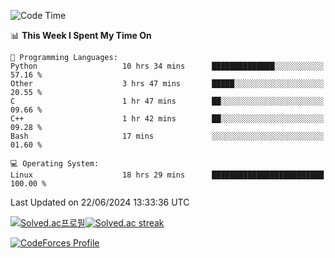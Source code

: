 
<!--START_SECTION:waka-->
![Code Time](http://img.shields.io/badge/Code%20Time-3%2C535%20hrs%2023%20mins-blue)

📊 **This Week I Spent My Time On** 

```text
💬 Programming Languages: 
Python                   10 hrs 34 mins      ██████████████░░░░░░░░░░░   57.16 % 
Other                    3 hrs 47 mins       █████░░░░░░░░░░░░░░░░░░░░   20.55 % 
C                        1 hr 47 mins        ██░░░░░░░░░░░░░░░░░░░░░░░   09.66 % 
C++                      1 hr 42 mins        ██░░░░░░░░░░░░░░░░░░░░░░░   09.28 % 
Bash                     17 mins             ░░░░░░░░░░░░░░░░░░░░░░░░░   01.60 % 

💻 Operating System: 
Linux                    18 hrs 29 mins      █████████████████████████   100.00 % 
```


 Last Updated on 22/06/2024 13:33:36 UTC
<!--END_SECTION:waka-->


[![Solved.ac프로필](http://mazassumnida.wtf/api/generate_badge?boj=hckim96)](https://solved.ac/hckim96)[![Solved.ac streak](http://mazandi.herokuapp.com/api?handle=hckim96&theme=dark)](https://solved.ac/hckim96)


[![CodeForces Profile](https://cf.leed.at?id=hckim96)](https://codeforces.com/profile/hckim96)

